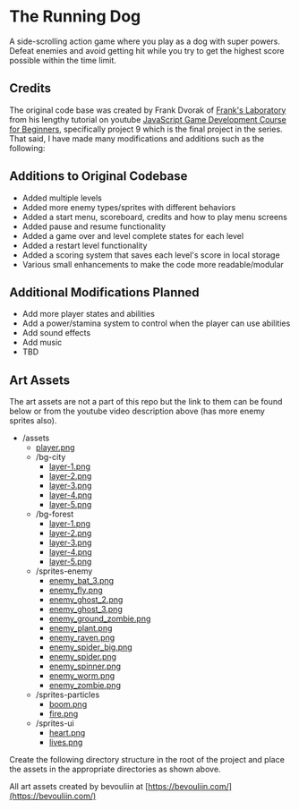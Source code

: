 # The Running Dog

A side-scrolling action game where you play as a dog with super powers. Defeat enemies and avoid getting hit while you try to get the highest score possible within the time limit.

## Credits

The original code base was created by Frank Dvorak of [Frank's Laboratory](https://www.youtube.com/@Frankslaboratory) from his lengthy tutorial on youtube [JavaScript Game Development Course for Beginners](https://www.youtube.com/watch?v=GFO_txvwK_c), specifically project 9 which is the final project in the series. That said, I have made many modifications and additions such as the following:

## Additions to Original Codebase

- Added multiple levels
- Added more enemy types/sprites with different behaviors
- Added a start menu, scoreboard, credits and how to play menu screens
- Added pause and resume functionality
- Added a game over and level complete states for each level
- Added a restart level functionality
- Added a scoring system that saves each level's score in local storage
- Various small enhancements to make the code more readable/modular

## Additional Modifications Planned

- Add more player states and abilities
- Add a power/stamina system to control when the player can use abilities
- Add sound effects
- Add music
- TBD

## Art Assets

The art assets are not a part of this repo but the link to them can be found below or from the youtube video description above (has more enemy sprites also).

- /assets
  - [player.png](https://www.frankslaboratory.co.uk/downloads/97/player.png)
  - /bg-city
    - [layer-1.png](https://www.frankslaboratory.co.uk/downloads/97/layer-1.png)
    - [layer-2.png](https://www.frankslaboratory.co.uk/downloads/97/layer-2.png)
    - [layer-3.png](https://www.frankslaboratory.co.uk/downloads/97/layer-3.png)
    - [layer-4.png](https://www.frankslaboratory.co.uk/downloads/97/layer-4.png)
    - [layer-5.png](https://www.frankslaboratory.co.uk/downloads/97/layer-5.png)
  - /bg-forest
    - [layer-1.png](https://www.frankslaboratory.co.uk/downloads/97/forest/layer-1.png)
    - [layer-2.png](https://www.frankslaboratory.co.uk/downloads/97/forest/layer-2.png)
    - [layer-3.png](https://www.frankslaboratory.co.uk/downloads/97/forest/layer-3.png)
    - [layer-4.png](https://www.frankslaboratory.co.uk/downloads/97/forest/layer-4.png)
    - [layer-5.png](https://www.frankslaboratory.co.uk/downloads/97/forest/layer-5.png)
  - /sprites-enemy
    - [enemy_bat_3.png](https://www.frankslaboratory.co.uk/downloads/97/enemy_bat_3.png)
    - [enemy_fly.png](https://www.frankslaboratory.co.uk/downloads/97/enemy_fly.png)
    - [enemy_ghost_2.png](https://www.frankslaboratory.co.uk/downloads/97/enemy_ghost_2.png)
    - [enemy_ghost_3.png](https://www.frankslaboratory.co.uk/downloads/97/enemy_ghost_3.png)
    - [enemy_ground_zombie.png](https://www.frankslaboratory.co.uk/downloads/97/enemy_ground_zombie.png)
    - [enemy_plant.png](https://www.frankslaboratory.co.uk/downloads/97/enemy_plant.png)
    - [enemy_raven.png](https://www.frankslaboratory.co.uk/downloads/97/enemy_raven.png)
    - [enemy_spider_big.png](https://www.frankslaboratory.co.uk/downloads/97/enemy_spider_big.png)
    - [enemy_spider.png](https://www.frankslaboratory.co.uk/downloads/97/enemy_spider.png)
    - [enemy_spinner.png](https://www.frankslaboratory.co.uk/downloads/97/enemy_spinner.png)
    - [enemy_worm.png](https://www.frankslaboratory.co.uk/downloads/97/enemy_worm.png)
    - [enemy_zombie.png](https://www.frankslaboratory.co.uk/downloads/97/enemy_zombie.png)
  - /sprites-particles
    - [boom.png](https://www.frankslaboratory.co.uk/downloads/97/boom.png)
    - [fire.png](https://www.frankslaboratory.co.uk/downloads/97/fire.png)
  - /sprites-ui
    - [heart.png](https://www.frankslaboratory.co.uk/downloads/97/heart.png)
    - [lives.png](https://www.frankslaboratory.co.uk/downloads/97/lives.png)

Create the following directory structure in the root of the project and place the assets in the appropriate directories as shown above.

All art assets created by bevouliin at [https://bevouliin.com/](https://bevouliin.com/)